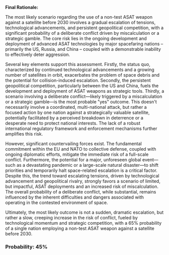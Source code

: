 **Final Rationale:**

The most likely scenario regarding the use of a non-test ASAT weapon against a satellite before 2030 involves a gradual escalation of tensions, technological advancements, and persistent geopolitical competition, with a significant probability of a deliberate conflict driven by miscalculation or a strategic gamble. The core risk lies in the ongoing development and deployment of advanced ASAT technologies by major spacefaring nations – primarily the US, Russia, and China – coupled with a demonstrable inability to effectively deter aggression.

Several key elements support this assessment. Firstly, the status quo, characterized by continued technological advancements and a growing number of satellites in orbit, exacerbates the problem of space debris and the potential for collision-induced escalation. Secondly, the persistent geopolitical competition, particularly between the US and China, fuels the development and deployment of ASAT weapons as strategic tools. Thirdly, a scenario involving a deliberate conflict—likely triggered by a miscalculation or a strategic gamble—is the most probable "yes" outcome. This doesn't necessarily involve a coordinated, multi-national attack, but rather a focused action by one nation against a strategically valuable satellite, potentially facilitated by a perceived breakdown in deterrence or a desperate need to protect national interests. The lack of a robust international regulatory framework and enforcement mechanisms further amplifies this risk.

However, significant countervailing forces exist. The fundamental commitment within the EU and NATO to collective defense, coupled with ongoing diplomatic efforts, mitigate the immediate risk of a full-scale conflict. Furthermore, the potential for a major, unforeseen global event—such as a devastating pandemic or a large-scale natural disaster—to shift priorities and temporarily halt space-related escalation is a critical factor.  Despite this, the trend toward escalating tensions, driven by technological advancement and geopolitical rivalry, strongly favors a scenario of limited, but impactful, ASAT deployments and an increased risk of miscalculation. The overall probability of a deliberate conflict, while substantial, remains influenced by the inherent difficulties and dangers associated with operating in the contested environment of space.

Ultimately, the most likely outcome is not a sudden, dramatic escalation, but rather a slow, creeping increase in the risk of conflict, fueled by technological momentum and strategic competition, with a 65% probability of a single nation employing a non-test ASAT weapon against a satellite before 2030.

### Probability: 45%